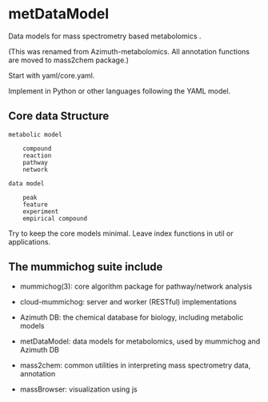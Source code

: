 # metDataModel

Data models for mass spectrometry based metabolomics .

(This was renamed from Azimuth-metabolomics. All annotation functions are moved to mass2chem package.)

Start with yaml/core.yaml. 

Implement in Python or other languages following the YAML model.


## Core data Structure

    metabolic model

        compound
        reaction
        pathway
        network

    data model
        
        peak
        feature
        experiment
        empirical compound

Try to keep the core models minimal. 
Leave index functions in util or applications.



## The mummichog suite include

* mummichog(3): core algorithm package for pathway/network analysis

* cloud-mummichog: server and worker (RESTful) implementations

* Azimuth DB: the chemical database for biology, including metabolic models

* metDataModel: data models for metabolomics, used by mummichog and Azimuth DB

* mass2chem: common utilities in interpreting mass spectrometry data, annotation

* massBrowser: visualization using js

